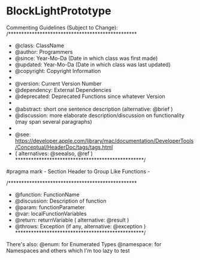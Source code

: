 BlockLightPrototype
===================

Commenting Guidelines (Subject to Change):
/*************************************************
 * @class: ClassName
 * @author: Programmers
 * @since: Year-Mo-Da (Date in which class was first made)
 * @updated: Year-Mo-Da (Date in which class was last updated)
 * @copyright: Copyright Information
 * 
 * @version: Current Version Number
 * @dependency: External Dependencies
 * @deprecated: Deprecated Functions since whatever Version
 * 
 * @abstract: short one sentence description (alternative: @brief )
 * @discussion: more elaborate description/discussion on functionality (may span several paragraphs)
 *
 * @see: https://developer.apple.com/library/mac/documentation/DeveloperTools/Conceptual/HeaderDoc/tags/tags.html
 * ( alternatives: @seealso, @ref )
 *************************************************/

#pragma mark - Section Header to Group Like Functions -

/*************************************************
 * @function: FunctionName
 * @discussion: Description of function
 * @param: functionParameter
 * @var: localFunctionVariables
 * @return: returnVariable ( alternative: @result )
 * @throws: Exception (if any, alternative: @exception )
 *************************************************/

There's also:
@enum: for Enumerated Types
@namespace: for Namespaces
and others which I'm too lazy to test
